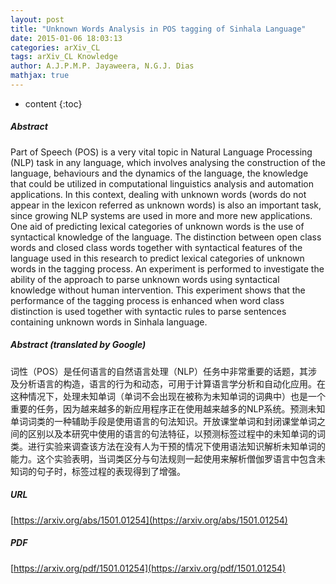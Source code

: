 ```yaml
---
layout: post
title: "Unknown Words Analysis in POS tagging of Sinhala Language"
date: 2015-01-06 18:03:13
categories: arXiv_CL
tags: arXiv_CL Knowledge
author: A.J.P.M.P. Jayaweera, N.G.J. Dias
mathjax: true
---
```


* content
{:toc}

##### Abstract
Part of Speech (POS) is a very vital topic in Natural Language Processing (NLP) task in any language, which involves analysing the construction of the language, behaviours and the dynamics of the language, the knowledge that could be utilized in computational linguistics analysis and automation applications. In this context, dealing with unknown words (words do not appear in the lexicon referred as unknown words) is also an important task, since growing NLP systems are used in more and more new applications. One aid of predicting lexical categories of unknown words is the use of syntactical knowledge of the language. The distinction between open class words and closed class words together with syntactical features of the language used in this research to predict lexical categories of unknown words in the tagging process. An experiment is performed to investigate the ability of the approach to parse unknown words using syntactical knowledge without human intervention. This experiment shows that the performance of the tagging process is enhanced when word class distinction is used together with syntactic rules to parse sentences containing unknown words in Sinhala language.

##### Abstract (translated by Google)
词性（POS）是任何语言的自然语言处理（NLP）任务中非常重要的话题，其涉及分析语言的构造，语言的行为和动态，可用于计算语言学分析和自动化应用。在这种情况下，处理未知单词（单词不会出现在被称为未知单词的词典中）也是一个重要的任务，因为越来越多的新应用程序正在使用越来越多的NLP系统。预测未知单词词类的一种辅助手段是使用语言的句法知识。开放课堂单词和封闭课堂单词之间的区别以及本研究中使用的语言的句法特征，以预测标签过程中的未知单词的词类。进行实验来调查该方法在没有人为干预的情况下使用语法知识解析未知单词的能力。这个实验表明，当词类区分与句法规则一起使用来解析僧伽罗语言中包含未知词的句子时，标签过程的表现得到了增强。

##### URL
[https://arxiv.org/abs/1501.01254](https://arxiv.org/abs/1501.01254)

##### PDF
[https://arxiv.org/pdf/1501.01254](https://arxiv.org/pdf/1501.01254)

